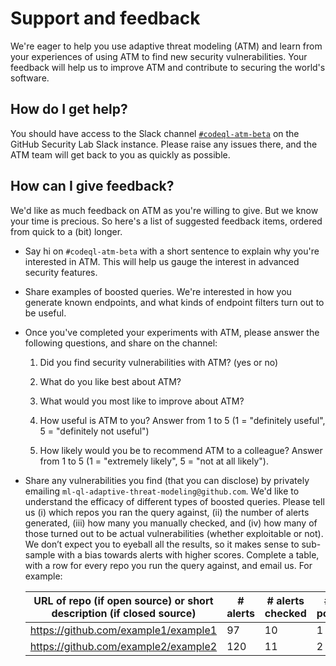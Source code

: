 # Support and feedback

We're eager to help you use adaptive threat modeling (ATM) and learn from your experiences of using ATM to find new security vulnerabilities. Your feedback will help us to improve ATM and contribute to securing the world's software. 

## How do I get help?

You should have access to the Slack channel [`#codeql-atm-beta`](https://ghsecuritylab.slack.com/archives/C011BJD7279) on the GitHub Security Lab Slack instance. Please raise any issues there, and the ATM team will get back to you as quickly as possible.

## How can I give feedback?
 
We'd like as much feedback on ATM as you're willing to give. But we know your time is precious. So here's a list of suggested feedback items, ordered from quick to a (bit) longer.

- Say hi on `#codeql-atm-beta` with a short sentence to explain why you're interested in ATM. This will help us gauge the interest in advanced security features.

- Share examples of boosted queries. We're interested in how you generate known endpoints, and what kinds of endpoint filters turn out to be useful.

- Once you've completed your experiments with ATM, please answer the following questions, and share on the channel:

    1. Did you find security vulnerabilities with ATM? (yes or no)

    2. What do you like best about ATM?

    3. What would you most like to improve about ATM?

    4. How useful is ATM to you? Answer from 1 to 5 (1 = "definitely useful", 5 = "definitely not useful")

    5. How likely would you be to recommend ATM to a colleague?
        Answer from 1 to 5 (1 = "extremely likely", 5 = "not at all likely").

- Share any vulnerabilities you find (that you can disclose) by privately emailing `ml-ql-adaptive-threat-modeling@github.com`. We'd like to understand the efficacy of different types of boosted queries. Please tell us (i) which repos you ran the query against, (ii) the number of alerts generated, (iii) how many you manually checked, and (iv) how many of those turned out to be actual vulnerabilities (whether exploitable or not). We don’t expect you to eyeball all the results, so it makes sense to sub-sample with a bias towards alerts with higher scores. Complete a table, with a row for every repo you run the query against, and email us. For example:

    | URL of repo (if open source) or short description (if closed source) | # alerts | # alerts checked | # true positives |
    |----------------------------------------------------------------------|----------|------------------|------------------|
    | https://github.com/example1/example1                                 | 97       | 10               | 1                |
    | https://github.com/example2/example2                                 | 120      | 11               | 2                |
